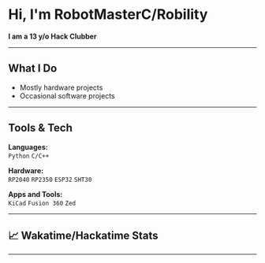 # Hi, I'm RobotMasterC/Robility

**I am  a 13 y/o Hack Clubber**  

---

## What I Do
-  Mostly hardware projects 
-  Occasional software projects 
---

## Tools & Tech
**Languages:**  
`Python` `C/C++`

**Hardware:**  
`RP2040` `RP2350` `ESP32` `SHT30`

**Apps and Tools:**  
`KiCad` `Fusion 360` `Zed`

---

## 📈 Wakatime/Hackatime Stats



---
